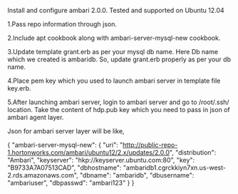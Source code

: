 Install and configure ambari 2.0.0. Tested and supported on Ubuntu 12.04

1.Pass repo information through json.

2.Include apt cookbook along with ambari-server-mysql-new cookbook.

3.Update template grant.erb as per your mysql db name. Here Db name which we created is ambaridb. So, update grant.erb properly as per your db name.

4.Place pem key which you used to launch ambari server in template file key.erb.

5.After launching ambari server, login to ambari server and go to /root/.ssh/ location. Take the content of hdp.pub key which you need to pass in json of ambari agent layer. 

Json for ambari server layer will be like,

{
	"ambari-server-mysql-new": {
		"uri": "http://public-repo-1.hortonworks.com/ambari/ubuntu12/2.x/updates/2.0.0",
		"distribution": "Ambari",
		"keyserver": "hkp://keyserver.ubuntu.com:80",
		"key": "B9733A7A07513CAD",
                "dbhostname": "ambaridb1.cgrckkiyn7xn.us-west-2.rds.amazonaws.com",
                "dbname": "ambaridb",
                "dbusername": "ambariuser",
                "dbpasswd": "ambari123"
	}
}
